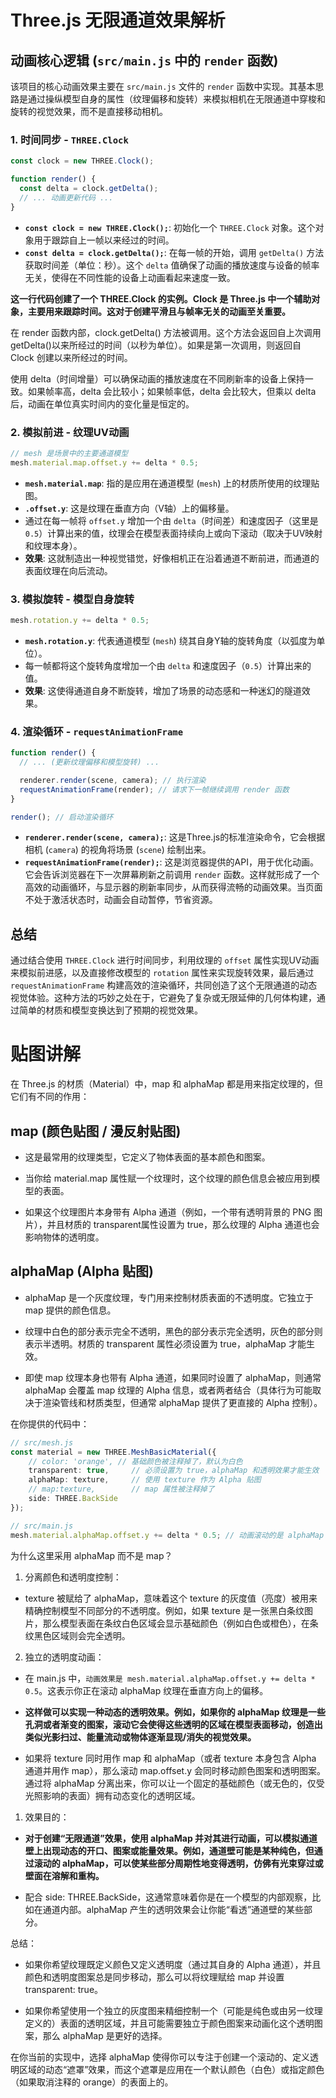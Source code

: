# Three.js 无限通道效果解析

## 动画核心逻辑 (`src/main.js` 中的 `render` 函数)

该项目的核心动画效果主要在 `src/main.js` 文件的 `render` 函数中实现。其基本思路是通过操纵模型自身的属性（纹理偏移和旋转）来模拟相机在无限通道中穿梭和旋转的视觉效果，而不是直接移动相机。

### 1. 时间同步 - `THREE.Clock`

```javascript
const clock = new THREE.Clock();

function render() {
  const delta = clock.getDelta();
  // ... 动画更新代码 ...
}
```

*   **`const clock = new THREE.Clock();`**: 初始化一个 `THREE.Clock` 对象。这个对象用于跟踪自上一帧以来经过的时间。
*   **`const delta = clock.getDelta();`**: 在每一帧的开始，调用 `getDelta()` 方法获取时间差（单位：秒）。这个 `delta` 值确保了动画的播放速度与设备的帧率无关，使得在不同性能的设备上动画看起来速度一致。



**这一行代码创建了一个 THREE.Clock 的实例。Clock 是 Three.js 中一个辅助对象，主要用来跟踪时间。这对于创建平滑且与帧率无关的动画至关重要。**

在 render 函数内部，clock.getDelta() 方法被调用。这个方法会返回自上次调用 getDelta()以来所经过的时间（以秒为单位）。如果是第一次调用，则返回自 Clock 创建以来所经过的时间。

使用 delta（时间增量）可以确保动画的播放速度在不同刷新率的设备上保持一致。如果帧率高，delta 会比较小；如果帧率低，delta 会比较大，但乘以 delta 后，动画在单位真实时间内的变化量是恒定的。

### 2. 模拟前进 - 纹理UV动画

```javascript
// mesh 是场景中的主要通道模型
mesh.material.map.offset.y += delta * 0.5;
```

*   **`mesh.material.map`**: 指的是应用在通道模型 (`mesh`) 上的材质所使用的纹理贴图。
*   **`.offset.y`**: 这是纹理在垂直方向（V轴）上的偏移量。
*   通过在每一帧将 `offset.y` 增加一个由 `delta`（时间差）和速度因子（这里是 `0.5`）计算出来的值，纹理会在模型表面持续向上或向下滚动（取决于UV映射和纹理本身）。
*   **效果**: 这就制造出一种视觉错觉，好像相机正在沿着通道不断前进，而通道的表面纹理在向后流动。

### 3. 模拟旋转 - 模型自身旋转

```javascript
mesh.rotation.y += delta * 0.5;
```

*   **`mesh.rotation.y`**: 代表通道模型 (`mesh`) 绕其自身Y轴的旋转角度（以弧度为单位）。
*   每一帧都将这个旋转角度增加一个由 `delta` 和速度因子（`0.5`）计算出来的值。
*   **效果**: 这使得通道自身不断旋转，增加了场景的动态感和一种迷幻的隧道效果。

### 4. 渲染循环 - `requestAnimationFrame`

```javascript
function render() {
  // ... (更新纹理偏移和模型旋转) ...

  renderer.render(scene, camera); // 执行渲染
  requestAnimationFrame(render); // 请求下一帧继续调用 render 函数
}

render(); // 启动渲染循环
```

*   **`renderer.render(scene, camera);`**: 这是Three.js的标准渲染命令，它会根据相机 (`camera`) 的视角将场景 (`scene`) 绘制出来。
*   **`requestAnimationFrame(render);`**: 这是浏览器提供的API，用于优化动画。它会告诉浏览器在下一次屏幕刷新之前调用 `render` 函数。这样就形成了一个高效的动画循环，与显示器的刷新率同步，从而获得流畅的动画效果。当页面不处于激活状态时，动画会自动暂停，节省资源。

## 总结

通过结合使用 `THREE.Clock` 进行时间同步，利用纹理的 `offset` 属性实现UV动画来模拟前进感，以及直接修改模型的 `rotation` 属性来实现旋转效果，最后通过 `requestAnimationFrame` 构建高效的渲染循环，共同创造了这个无限通道的动态视觉体验。这种方法的巧妙之处在于，它避免了复杂或无限延伸的几何体构建，通过简单的材质和模型变换达到了预期的视觉效果。



# 贴图讲解

在 Three.js 的材质（Material）中，map 和 alphaMap 都是用来指定纹理的，但它们有不同的作用：

## map (颜色贴图 / 漫反射贴图)

- 这是最常用的纹理类型，它定义了物体表面的基本颜色和图案。

- 当你给 material.map 属性赋一个纹理时，这个纹理的颜色信息会被应用到模型的表面。

- 如果这个纹理图片本身带有 Alpha 通道（例如，一个带有透明背景的 PNG 图片），并且材质的 transparent属性设置为 true，那么纹理的 Alpha 通道也会影响物体的透明度。

## alphaMap (Alpha 贴图)

- alphaMap 是一个灰度纹理，专门用来控制材质表面的不透明度。它独立于 map 提供的颜色信息。

- 纹理中白色的部分表示完全不透明，黑色的部分表示完全透明，灰色的部分则表示半透明。材质的 transparent 属性必须设置为 true，alphaMap 才能生效。

- 即使 map 纹理本身也带有 Alpha 通道，如果同时设置了 alphaMap，则通常 alphaMap 会覆盖 map 纹理的 Alpha 信息，或者两者结合（具体行为可能取决于渲染管线和材质类型，但通常 alphaMap 提供了更直接的 Alpha 控制）。

在你提供的代码中：

```typescript
// src/mesh.js
const material = new THREE.MeshBasicMaterial({
    // color: 'orange', // 基础颜色被注释掉了，默认为白色
    transparent: true,     // 必须设置为 true，alphaMap 和透明效果才能生效
    alphaMap: texture,     // 使用 texture 作为 Alpha 贴图
    // map:texture,        // map 属性被注释掉了
    side: THREE.BackSide
});

// src/main.js
mesh.material.alphaMap.offset.y += delta * 0.5; // 动画滚动的是 alphaMap 的纹理偏移
```

为什么这里采用 alphaMap 而不是 map？

1. 分离颜色和透明度控制：

- texture 被赋给了 alphaMap，意味着这个 texture 的灰度值（亮度）被用来精确控制模型不同部分的不透明度。例如，如果 texture 是一张黑白条纹图片，那么模型表面在条纹白色区域会显示基础颜色（例如白色或橙色），在条纹黑色区域则会完全透明。

2. 独立的透明度动画：

- 在 main.js 中，`动画效果是 mesh.material.alphaMap.offset.y += delta * 0.5`。这表示你正在滚动 alphaMap 纹理在垂直方向上的偏移。

- **这样做可以实现一种动态的透明效果。例如，如果你的 alphaMap 纹理是一些孔洞或者渐变的图案，滚动它会使得这些透明的区域在模型表面移动，创造出类似光影扫过、能量流动或物体逐渐显现/消失的视觉效果。**

- 如果将 texture 同时用作 map 和 alphaMap（或者 texture 本身包含 Alpha 通道并用作 map），那么滚动 map.offset.y 会同时移动颜色图案和透明图案。通过将 alphaMap 分离出来，你可以让一个固定的基础颜色（或无色的，仅受光照影响的表面）拥有动态变化的透明区域。

1. 效果目的：

- **对于创建“无限通道”效果，使用 alphaMap 并对其进行动画，可以模拟通道壁上出现动态的开口、图案或能量效果。例如，通道壁可能是某种纯色，但通过滚动的 alphaMap，可以使某些部分周期性地变得透明，仿佛有光束穿过或壁面在溶解和重构。**

- 配合 side: THREE.BackSide，这通常意味着你是在一个模型的内部观察，比如在通道内部。alphaMap 产生的透明效果会让你能“看透”通道壁的某些部分。

总结：

- 如果你希望纹理既定义颜色又定义透明度（通过其自身的 Alpha 通道），并且颜色和透明度图案总是同步移动，那么可以将纹理赋给 map 并设置 transparent: true。

- 如果你希望使用一个独立的灰度图来精细控制一个（可能是纯色或由另一纹理定义的）表面的透明区域，并且可能需要独立于颜色图案来动画化这个透明图案，那么 alphaMap 是更好的选择。

在你当前的实现中，选择 alphaMap 使得你可以专注于创建一个滚动的、定义透明区域的动态“遮罩”效果，而这个遮罩是应用在一个默认颜色（白色）或指定颜色（如果取消注释的 orange）的表面上的。
